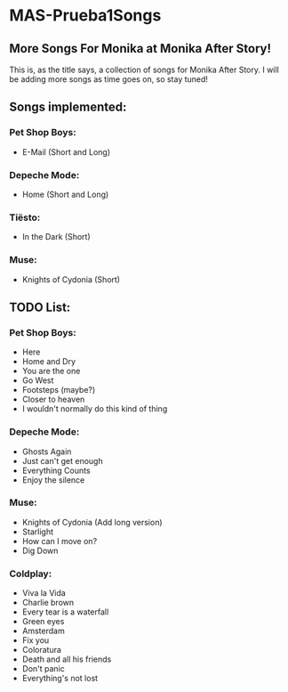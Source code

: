 # MAS-Prueba1Songs
## More Songs For Monika at Monika After Story!

This is, as the title says, a collection of songs for Monika After Story. I will be adding more songs as time goes on, so stay tuned!

## Songs implemented:

### Pet Shop Boys:
- E-Mail (Short and Long)

### Depeche Mode:
- Home (Short and Long)

### Tiësto:
- In the Dark (Short)

### Muse:
- Knights of Cydonia (Short)

## TODO List:

### Pet Shop Boys:
- Here
- Home and Dry
- You are the one
- Go West
- Footsteps (maybe?)
- Closer to heaven 
- I wouldn't normally do this kind of thing 

### Depeche Mode:
- Ghosts Again
- Just can't get enough 
- Everything Counts
- Enjoy the silence 

### Muse:
- Knights of Cydonia (Add long version)
- Starlight 
- How can I move on?
- Dig Down

### Coldplay:
- Viva la Vida
- Charlie brown
- Every tear is a waterfall 
- Green eyes
- Amsterdam 
- Fix you
- Coloratura
- Death and all his friends 
- Don't panic 
- Everything's not lost